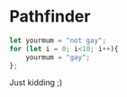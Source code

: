 # Pathfinder

```js
let yourmum = "not gay";
for (let i = 0; i<10; i++){
    yourmum = "gay";
};
```
Just kidding ;)